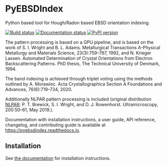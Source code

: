 # PyEBSDIndex

Python based tool for Hough/Radon based EBSD orientation indexing.

[![Build status](https://github.com/USNavalResearchLaboratory/PyEBSDIndex/actions/workflows/build.yml/badge.svg)](https://github.com/USNavalResearchLaboratory/PyEBSDIndex/actions/workflows/build.yml)
[![Documentation status](https://readthedocs.org/projects/pyebsdindex/badge/?version=latest)](https://pyebsdindex.readthedocs.io/en/latest/)
[![PyPI version](https://img.shields.io/pypi/v/pyebsdindex.svg)](https://pypi.python.org/pypi/pyebsdindex)

The pattern processing is based on a GPU pipeline, and is based on the work of S. I.
Wright and B. L. Adams. Metallurgical Transactions A-Physical Metallurgy and Materials
Science, 23(3):759–767, 1992, and N. Krieger Lassen. Automated Determination of Crystal
Orientations from Electron Backscattering Patterns. PhD thesis, The Technical University
of Denmark, 1994.

The band indexing is achieved through triplet voting using the methods outlined by A.
Morawiec. Acta Crystallographica Section A Foundations and Advances, 76(6):719–734,
2020.

Additionally NLPAR pattern processing is included (original distribution
[NLPAR](https://github.com/USNavalResearchLaboratory/NLPAR); P. T. Brewick, S. I.
Wright, and D. J. Rowenhorst. Ultramicroscopy, 200:50–61, May 2019.).

Documentation with installation instructions, a user guide, API reference, changelog,
and contributing guide is available at https://pyebsdindex.readthedocs.io.

## Installation

See [the documentation](https://pyebsdindex.readthedocs.io/en/latest/installation.html)
for installation instructions.
